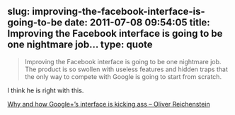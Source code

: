 slug: improving-the-facebook-interface-is-going-to-be
date: 2011-07-08 09:54:05
title: Improving the Facebook interface is going to be one nightmare job...
type: quote
---

> Improving the Facebook interface is going to be one nightmare job. The product is so swollen with useless features and hidden traps that the only way to compete with Google is going to start from scratch.

I think he is right with this.

 [Why and how Google+’s interface is kicking ass – Oliver Reichenstein](https://plus.google.com/u/1/115711522874757126523/posts/6EbG2uwnE3c)
